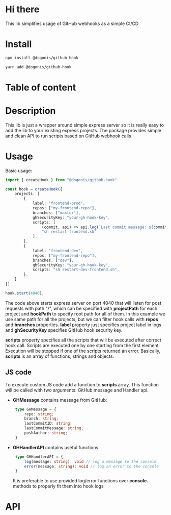 # Hi there
This lib simplifies usage of GitHub webhooks as a simple CI/CD

# Install
```bash
npm install @dogonis/github-hook
```
```bash
yarn add @dogonis/github-hook
```

# Table of content

# Description
This lib is just a wrapper around simple express server so it is really easy to add the lib to your existing express projects.
The package provides simple and clean API to run scripts based on GitHub webhook calls

# Usage
Basic usage:
```ts
import { createHook } from "@dogonis/github-hook"

const hook = createHook({
    projects: [
        {
            label: "frontend-prod",
            repos: ["my-frontend-repo"],
            branches: ["master"],
            ghSecurityKey: "your-gh-hook-key",
            scripts: [
                (commit, api) => api.log(`Last commit message: ${commit.lastCommitMessage}`),
                "sh restart-frontend.sh"
            ],
        },
        {
            label: "frontend-dev",
            repos: ["my-frontend-repo"],
            branches: ["dev"],
            ghSecurityKey: "your-gh-hook-key",
            scripts: "sh restart-dev-frontend.sh",
        },
    ]
})

hook.start(4040);
```
The code above starts express server on port 4040 that will listen for post requests with path "/", which can be specified with **projectPath** for each project and **hookPath** to specify root path for all of them. In this example we use same path for all the projects, but we can filter hook calls with **repos** and **branches** properties. **label** property just specifies project label in logs and **ghSecurityKey** specifies GitHub hook security key.

**scripts** property specifies all the scripts that will be executed after correct hook call.
Scripts are executed one by one starting from the first element. Execution will be stopped if one of the scripts returned an error.
Basically, **scripts** is an array of functions, strings and objects. 

## JS code
To execute custom JS code add a function to **scripts** array. This function will be called with two arguments: GitHub message and Handler api.
 - **GHMessage** contains message from GitHub:
   ```ts
    type GHMessage = {
        repo: string;
        branch: string;
        lastCommitID: string;
        lastCommitMessage: string;
        pushAuthor: string;
    }
   ```
 - **GHHandlerAPI** contains useful functions 
   ```ts
    type GHHandlerAPI = {
        log(message: string): void // log a message to the console
        error(message: string): void // log an error to the console
    }
   ```
   It is preferable to use provided log/error functions over **console.** methods to properly fit them into hook logs

# API